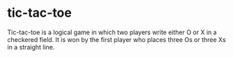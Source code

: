 # tic-tac-toe

Tic-tac-toe is a logical game in which two players write either O or X in a checkered field. It is won by the first player who places three Os or three Xs in a straight line.
